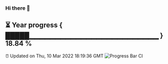 ### Hi there 👋
⏳ Year progress { █████▁▁▁▁▁▁▁▁▁▁▁▁▁▁▁▁▁▁▁▁▁▁▁▁▁ } 18.84 %
---
⏰ Updated on Thu, 10 Mar 2022 18:19:36 GMT
![Progress Bar CI](https://github.com/liununu/liununu/workflows/Progress%20Bar%20CI/badge.svg)
